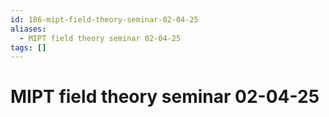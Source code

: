 ```yaml
---
id: 186-mipt-field-theory-seminar-02-04-25
aliases:
  - MIPT field theory seminar 02-04-25
tags: []
---
```


# MIPT field theory seminar 02-04-25

